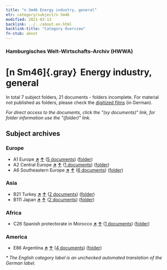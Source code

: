 ```yaml
---
title: "n Sm46 Energy industry, general"
etr: category/subject/n Sm46
modified: 2021-03-13
backlink: ../../about.en.html
backlink-title: "Category Overview"
fn-stub: about
---
```


### Hamburgisches Welt-Wirtschafts-Archiv (HWWA)
# [n Sm46]{.gray}&#8201; Energy industry, general&#160; 





In total 7 subject folders, 21 documents - folders incomplete.
For material not published as folders, please check the [digitized films](/film/h1_sh) (in German).

_For direct access to the documents, click the "(xy documents)" link, for folder information use the "(folder)" link._

## Subject archives



### Europe

- A1 Europe [**&nearr;**](../../../geo/i/140892/about.en.html "Europe (all folders)") [**&uarr;**](../../../geo/about.en.html#A1 "Country category system") (<a href="https://pm20.zbw.eu/dfgview/sh/140892,145852" title="about: Europe : Energy industry, general" target="_blank">5 documents</a>) ([folder](../../../../folder/sh/1408xx/140892/1458xx/145852/about.en.html))
- A2 Central Europe [**&nearr;**](../../../geo/i/140895/about.en.html "Central Europe (all folders)") [**&uarr;**](../../../geo/about.en.html#A2 "Country category system") (<a href="https://pm20.zbw.eu/dfgview/sh/140895,145852" title="about: Central Europe : Energy industry, general" target="_blank">1 documents</a>) ([folder](../../../../folder/sh/1408xx/140895/1458xx/145852/about.en.html))
- A6 Southeastern Europe [**&nearr;**](../../../geo/i/140900/about.en.html "Southeastern Europe (all folders)") [**&uarr;**](../../../geo/about.en.html#A6 "Country category system") (<a href="https://pm20.zbw.eu/dfgview/sh/140900,145852" title="about: Southeastern Europe : Energy industry, general" target="_blank">6 documents</a>) ([folder](../../../../folder/sh/1409xx/140900/1458xx/145852/about.en.html))

### Asia

- B21 Turkey [**&nearr;**](../../../geo/i/141111/about.en.html "Turkey (all folders)") [**&uarr;**](../../../geo/about.en.html#B21 "Country category system") (<a href="https://pm20.zbw.eu/dfgview/sh/141111,145852" title="about: Turkey : Energy industry, general" target="_blank">2 documents</a>) ([folder](../../../../folder/sh/1411xx/141111/1458xx/145852/about.en.html))
- B111 Japan [**&nearr;**](../../../geo/i/141272/about.en.html "Japan (all folders)") [**&uarr;**](../../../geo/about.en.html#B111 "Country category system") (<a href="https://pm20.zbw.eu/dfgview/sh/141272,145852" title="about: Japan : Energy industry, general" target="_blank">2 documents</a>) ([folder](../../../../folder/sh/1412xx/141272/1458xx/145852/about.en.html))

### Africa

- C26 Spanish protectorate in Morocco [**&nearr;**](../../../geo/i/141359/about.en.html "Spanish protectorate in Morocco (all folders)") [**&uarr;**](../../../geo/about.en.html#C26 "Country category system") (<a href="https://pm20.zbw.eu/dfgview/sh/141359,145852" title="about: Spanish protectorate in Morocco : Energy industry, general" target="_blank">1 documents</a>) ([folder](../../../../folder/sh/1413xx/141359/1458xx/145852/about.en.html))

### America

- E86 Argentina [**&nearr;**](../../../geo/i/141692/about.en.html "Argentina (all folders)") [**&uarr;**](../../../geo/about.en.html#E86 "Country category system") (<a href="https://pm20.zbw.eu/dfgview/sh/141692,145852" title="about: Argentina : Energy industry, general" target="_blank">4 documents</a>) ([folder](../../../../folder/sh/1416xx/141692/1458xx/145852/about.en.html))


_* The English category label is an unchecked automated translation of the German label._

